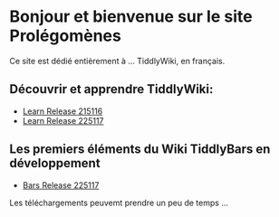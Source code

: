 # Bonjour et bienvenue sur le site Prolégomènes

Ce site est dédié entièrement à ... TiddlyWiki, en français.

## Découvrir et apprendre TiddlyWiki:

- [Learn Release 215116](Learn215116.html)
- [Learn Release 225117](Learn225117.html)

## Les premiers éléments du Wiki TiddlyBars en développement

- [Bars Release 225117](Bars.html)

Les téléchargements peuvemt prendre un peu de temps ...

